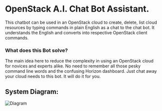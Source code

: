# OpenStack A.I. Chat Bot Assistant.
This chatbot can be used in an OpenStack cloud to create, delete, list cloud resources by typing commands in plain English as a chat to the chat bot. It understands the English and converts into respective OpenStack client commands. 

### What does this Bot solve?
The main idea here to reduce the complexity in using an OpenStack cloud for novices and experts alike. No need to remember all those pesky command line words and the confusing Horizon dashboard. Just chat away your cloud needs to this bot. It will do it for you.

## System Diagram:
![Diagram](https://raw.githubusercontent.com/shank7485/OpenStack-Hackathon-OSIC/master/docs/Diagram.png)
